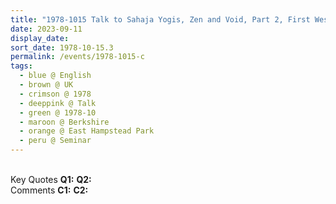 ```yaml
---
title: "1978-1015 Talk to Sahaja Yogis, Zen and Void, Part 2, First Western Seminar, Day 2, Session 3 (after breakfast), Conference Center, East Hampstead Park (near Wokingham, 60 kms W of London), Berkshire, UK"
date: 2023-09-11
display_date: 
sort_date: 1978-10-15.3
permalink: /events/1978-1015-c
tags:
  - blue @ English
  - brown @ UK
  - crimson @ 1978
  - deeppink @ Talk
  - green @ 1978-10
  - maroon @ Berkshire
  - orange @ East Hampstead Park   
  - peru @ Seminar
---
```


<br>

<wave-list>
  <list-title color="DarkSeaGreen" width="55">Key Quotes</list-title>
  <list-item color="BlanchedAlmond" width="280"><b>Q1:</b> <i></i></list-item>
  <list-item color="Lavender" width="280"><b>Q2:</b> <i></i></list-item>
</wave-list>

<br>

<wave-list>
  <list-title color="DarkSeaGreen" width="55">Comments</list-title>
  <list-item color="BlanchedAlmond" width="280"><b>C1:</b> <i></i></list-item>
  <list-item color="Lavender" width="280"><b>C2:</b> <i></i></list-item>
</wave-list>